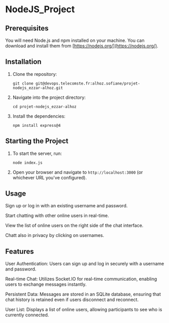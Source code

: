# NodeJS_Project

## Prerequisites

You will need Node.js and npm installed on your machine. You can download and install them from [https://nodejs.org/](https://nodejs.org/).

## Installation

1. Clone the repository:
    ```
    git clone git@devops.telecomste.fr:alhoz.sofiane/projet-nodejs_ezzar-alhoz.git
    ```
2. Navigate into the project directory:
    ```
    cd projet-nodejs_ezzar-alhoz
    ```
3. Install the dependencies:
    ```
    npm install express@4
    ```

## Starting the Project

1. To start the server, run:
    ```
    node index.js
    ```
2. Open your browser and navigate to `http://localhost:3000` (or whichever URL you've configured).

## Usage

Sign up or log in with an existing username and password.

Start chatting with other online users in real-time.

View the list of online users on the right side of the chat interface.

Chatt also in privacy by clicking on usernames.

## Features

User Authentication: Users can sign up and log in securely with a username and password.

Real-time Chat: Utilizes Socket.IO for real-time communication, enabling users to exchange messages instantly.

Persistent Data: Messages are stored in an SQLite database, ensuring that chat history is retained even if users disconnect and reconnect.

User List: Displays a list of online users, allowing participants to see who is currently connected.

